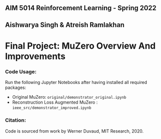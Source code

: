 ## AIM 5014 Reinforcement Learning - Spring 2022
## Aishwarya Singh & Atreish Ramlakhan

# Final Project: MuZero Overview And Improvements

### Code Usage:

Run the following Jupyter Notebooks after having installed all required packages:
* Original MuZero: ```original/demonstrator_original.ipynb```
* Reconstruction Loss Augmented MuZero : ```ieee_src/demonstrator_improved.ipynb```

### Citation:

Code is sourced from work by Werner Duvaud, MIT Research, 2020.
